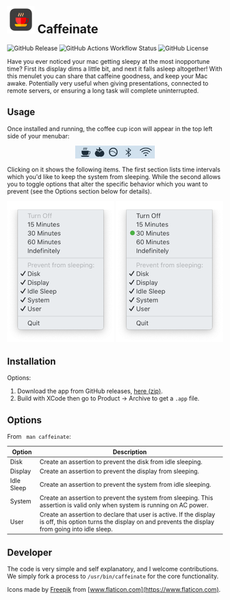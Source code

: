 <h1>
<img src="images/icon.svg" alt="Coffee Cup Icon" width="64" />
Caffeinate
</h1>

![GitHub Release](https://img.shields.io/github/v/release/zkokaja/caffeinate)
![GitHub Actions Workflow Status](https://img.shields.io/github/actions/workflow/status/zkokaja/caffeinate/release.yml)
![GitHub License](https://img.shields.io/github/license/zkokaja/caffeinate)

Have you ever noticed your mac getting sleepy at the most inopportune time?
First its display dims a little bit, and next it falls asleep altogether! With
this menulet you can share that caffeine goodness, and keep your Mac awake.
Potentially very useful when giving presentations, connected to remote
servers, or ensuring a long task will complete uninterrupted.

## Usage

Once installed and running, the coffee cup icon will appear in the top left side 
of your menubar:

<div style="text-align:center">
    <img src="images/menu-icon.png" alt="Menu Bar Icon" height="30" />
</div>

Clicking on it shows the following items. The first section lists time intervals
which you'd like to keep the system from sleeping. While the second allows you
to toggle options that alter the specific behavior which you want to prevent 
(see the Options section below for details).

<div style="text-align:center">
    <img src="images/menu-list.png" alt="Menu Options" width="250" />
    <img src="images/menu-list-on.png" alt="Menu Options On" width="250" />
</div>


## Installation

Options:

1. Download the app from GitHub releases,
   [here (zip)](https://github.com/zkokaja/caffeinate/releases/latest/download/Caffeinate.zip).
2. Build with XCode then go to Product -> Archive to get a `.app` file.


## Options

From ` man caffeinate`:

| Option     | Description |
| ---------- | ----------- |
| Disk       | Create an assertion to prevent the disk from idle sleeping.   |
| Display    | Create an assertion to prevent the display from sleeping.     |
| Idle Sleep | Create an assertion to prevent the system from idle sleeping. |
| System     | Create an assertion to prevent the system from sleeping. This assertion is valid only when system is running on AC power. |
| User       | Create an assertion to declare that user is active. If the display is off, this option turns the display on and prevents the display from going into idle sleep. | 


## Developer

The code is very simple and self explanatory, and I welcome contributions. We simply 
fork a process to `/usr/bin/caffeinate` for the core functionality.


Icons made by [Freepik](https://www.flaticon.com/authors/freepik) from 
[www.flaticon.com](https://www.flaticon.com).
